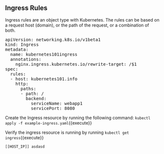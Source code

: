 ## Ingress Rules

Ingress rules are an object type with Kubernetes. The rules can be based on a request host (domain), or the path of the request, or a combination of both.

<pre class="file"
data-filename="ingress.yaml"
data-target="replace">
apiVersion: networking.k8s.io/v1beta1
kind: Ingress
metadata:
  name: kubernetes101ingress
  annotations:
    nginx.ingress.kubernetes.io/rewrite-target: /$1
spec:
  rules:
  - host: kubernetes101.info
    http:
      paths:
      - path: /
        backend:
          serviceName: webapp1
          servicePort: 8080</pre>
          
Create the Ingress resource by running the following command:
`kubectl apply -f example-ingress.yaml`{{execute}}

Verify the ingress resource is running by running `kubectl get ingress`{{execute}} 

`[[HOST_IP]] asdasd`